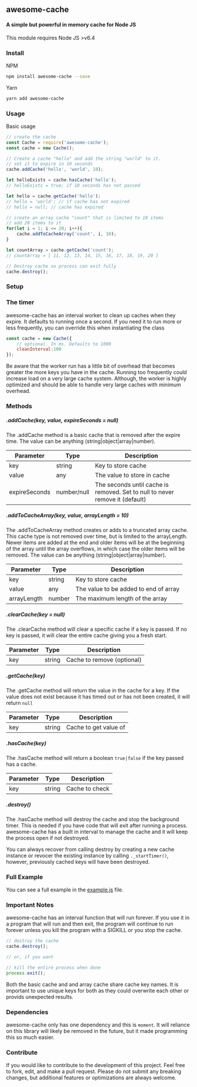 ## awesome-cache

#### A simple but powerful in memory cache for Node JS

This module requires Node JS >v6.4

### Install

NPM

```bash
npm install awesome-cache --save
```

Yarn

```bash
yarn add awesome-cache
```

### Usage

Basic usage

```javascript
// create the cache
const Cache = require('awesome-cache');
const cache = new Cache();

// Create a cache "hello" and add the string "world" to it.
// set it to expire in 10 seconds
cache.addCache('hello', 'world', 10);

let helloExists = cache.hasCache('hello');
// helloExists = true; if 10 seconds has not passed

let hello = cache.getCache('hello');
// hello = 'world'; // if cache has not expired
// hello = null; // cache has expired

// create an array cache "count" that is limited to 10 items
// add 20 items to it
for(let i = 1; i <= 20; i++){
    cache.addToCacheArray('count', i, 10);
}

let countArray = cache.getCache('count');
// countArray = [ 11, 12, 13, 14, 15, 16, 17, 18, 19, 20 ]

// Destroy cache so process can exit fully
cache.destroy();
```

### Setup

### The timer

awesome-cache has an interval worker to clean up caches when they expire. It defaults to running once
a second. If you need it to run more or less frequently, you can override this when instantiating the class

```javascript
const cache = new Cache({
    // optional. In ms. Defaults to 1000
    cleanInterval:100
});
```

Be aware that the worker run has a little bit of overhead that becomes greater the more keys you have in 
the cache. Running too frequently could increase load on a very large cache system. Although, the worker is
highly optimized and should be able to handle very large caches with minimum overhead.




### Methods

##### .addCache(key, value, expireSeconds = null)

The .addCache method is a basic cache that is removed after the expire time. The value can 
be anything (string|object|array|number). 

| Parameter | Type | Description |
| --- | ---| --- |
| key | string | Key to store cache |
| value | any | The value to store in cache |
| expireSeconds | number/null | The seconds until cache is removed. Set to null to never remove it (default) |


##### .addToCacheArray(key, value, arrayLength = 10)

The .addToCacheArray method creates or adds to a truncated array cache. 
This cache type is not removed over time, but is limited to the arrayLength. 
Newer items are added at the end and older items will be at the beginning of the 
array until the array overflows, in which case the older items will be removed.
The value can be anything (string|object|array|number). 

| Parameter | Type | Description |
| --- | ---| --- |
| key | string | Key to store cache |
| value | any | The value to be added to end of array |
| arrayLength | number | The maximum length of the array |

##### .clearCache(key = null)

The .clearCache method will clear a specific cache if a key is passed. If no key is passed, it will clear
the entire cache giving you a fresh start.

| Parameter | Type | Description |
| --- | ---| --- |
| key | string | Cache to remove (optional) |


##### .getCache(key)

The .getCache method will return the value in the cache for a key. If the value does not exist 
because it has timed out or has not been created, it will return `null`

| Parameter | Type | Description |
| --- | ---| --- |
| key | string | Cache to get value of |


##### .hasCache(key)

The .hasCache method will return a boolean `true|false` if the key passed has a cache.

| Parameter | Type | Description |
| --- | ---| --- |
| key | string | Cache to check |


##### .destroy()

The .hasCache method will destroy the cache and stop the background timer. This is needed 
if you have code that will exit after running a process. awesome-cache has a built in interval to 
manage the cache and it will keep the process open if not destroyed.

You can always recover from calling destroy by creating a new cache instance or revocer the existing instance
by calling `._startTimer()`, however, previously cached keys will have been destroyed.



### Full Example

You can see a full example in the [example.js](https://github.com/jaretburkett/awesome-cache/blob/master/example.js) file.

### Important Notes

awesome-cache has an interval function that will run forever. If you use it in a program that will 
run and then exit, the program will continue to run forever unless you kill the program with a SIGKILL
or you stop the cache.

```javascript
// destroy the cache
cache.destroy();

// or, if you want

// kill the entire process when done
process.exit();
```

Both the basic cache and and array cache share cache key names. It is important to use unique keys for both
as they could overwrite each other or provids unexpected results.

### Dependencies

awesome-cache only has one dependency and this is `moment`. It will reliance on this library
will likely be removed in the future, but it made programming this so much easier. 

### Contribute

If you would like to contribute to the development of this project. Feel free to fork, edit, and make a 
pull request. Please do not submit any breaking changes, but additional features or optimizations are always welcome.



